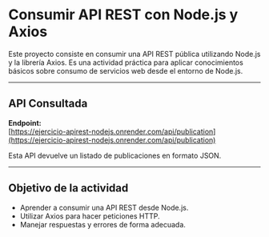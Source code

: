 #  Consumir API REST con Node.js y Axios

Este proyecto consiste en consumir una API REST pública utilizando Node.js y la librería Axios. Es una actividad práctica para aplicar conocimientos básicos sobre consumo de servicios web desde el entorno de Node.js.

---

##  API Consultada

**Endpoint:**  
[https://ejercicio-apirest-nodejs.onrender.com/api/publication](https://ejercicio-apirest-nodejs.onrender.com/api/publication)

Esta API devuelve un listado de publicaciones en formato JSON.

---

##  Objetivo de la actividad

- Aprender a consumir una API REST desde Node.js.
- Utilizar Axios para hacer peticiones HTTP.
- Manejar respuestas y errores de forma adecuada.
